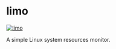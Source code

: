 # limo

[![limo](https://snapcraft.io/limo/badge.svg)](https://snapcraft.io/limo)

A simple Linux system resources monitor.
